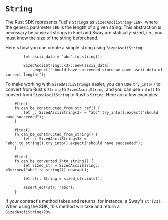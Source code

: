 # `String`

The Rust SDK represents Fuel's `String`s as `SizedAsciiString<LEN>`, where the generic parameter `LEN` is the length of a given string. This abstraction is necessary because all strings in Fuel and Sway are statically-sized, i.e., you must know the size of the string beforehand.

Here's how you can create a simple string using `SizedAsciiString`:

```rust,ignore
        let ascii_data = "abc".to_string();

        SizedAsciiString::<3>::new(ascii_data)
            .expect("should have succeeded since we gave ascii data of correct length!");
```

To make working with `SizedAsciiString`s easier, you can use `try_into()` to convert from Rust's `String` to `SizedAsciiString`, and you can use `into()` to convert from `SizedAsciiString` to Rust's `String`. Here are a few examples:

```rust,ignore
    #[test]
    fn can_be_constructed_from_str_ref() {
        let _: SizedAsciiString<3> = "abc".try_into().expect("should have succeeded");
    }

    #[test]
    fn can_be_constructed_from_string() {
        let _: SizedAsciiString<3> = "abc".to_string().try_into().expect("should have succeeded");
    }

    #[test]
    fn can_be_converted_into_string() {
        let sized_str = SizedAsciiString::<3>::new("abc".to_string()).unwrap();

        let str: String = sized_str.into();

        assert_eq!(str, "abc");
    }
```

If your contract's method takes and returns, for instance, a Sway's `str[23]`. When using the SDK, this method will take and return a `SizedAsciiString<23>`.
